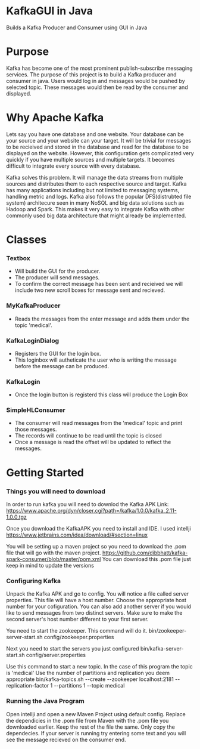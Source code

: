 # KafkaGUI in Java
Builds a Kafka Producer and Consumer using GUI in Java

# Purpose
   Kafka has become one of the most prominent publish-subscribe messaging services.
The purpose of this project is to build a Kafka producer and consumer in java. Users would log in
and messages would be pushed by selected topic. These messages would then be read by the consumer and displayed. 

# Why Apache Kafka

        
  Lets say you have one database and one website. Your database can be your source and your website can your target. 
It will be trivial for messages to be recieived and stored in the database and read for the database to be displayed on the 
website. However, this configuration gets complicated very quickly if you have multiple sources and multiple targets.
It becomes difficult to integrate every source with every database. 
   
   Kafka solves this problem. It will manage the data streams from multiple sources and distributes them to each respective source and target.
Kafka has many applications including but not limited to messaging systems, handling metric and logs. Kafka also follows the 
popular DFS(distrubted file system) architecure seen in many NoSQL and big data solutions such as Hadoop and Spark. This makes it 
very easy to integrate Kafka with other commonly used big data architecture that might already be implemented.

# Classes

### Textbox 
- Will build the GUI for the producer. 
- The producer will send messages. 
- To confirm the correct message has been sent and recieived we will include two new scroll boxes for message sent and recieved.

### MyKafkaProducer
 - Reads the messages from the enter message and adds them under the topic 'medical'.
### KafkaLoginDialog 
 - Registers the GUI for the login box. 
 - This loginbox will autheticate the user who is writing the message before the message can be produced. 
### KafkaLogin 
  - Once the login button is registerd this class will produce the Login Box
### SimpleHLConsumer
  - The consumer will read messages from the 'medical' topic and print those messages. 
  - The records will continue to be read until the topic is closed
  - Once a message is read the offset will be updated to reflect the messages. 

# Getting Started

### Things you will need to download
In order to run kafka you will need to downlod the Kafka APK
Link: https://www.apache.org/dyn/closer.cgi?path=/kafka/1.0.0/kafka_2.11-1.0.0.tgz

Once you download the KafkaAPK you need to install and IDE. I used intellji
https://www.jetbrains.com/idea/download/#section=linux

You will be setting up a maven project so you need to download the .pom file that will go with the maven project. 
https://github.com/dibbhatt/kafka-spark-consumer/blob/master/pom.xml 
You can download this .pom file just keep in mind to update the versions

### Configuring Kafka 

Unpack the Kafka APK and go to config. You will notice a file called server properties. 
This file will have a host number. Choose the appropriate host number for your cofiguration. 
You can also add another server if you would like to send messages from two distinct servers. 
Make sure to make the second server's host number different to your first server.

You need to start the zookeeper. This command will do it.
bin/zookeeper-server-start.sh config/zookeeper.properties

Next you need to start the servers you just configured
bin/kafka-server-start.sh config/server.properties

Use this command to start a new topic. In the case of this program the topic is 'medical'
Use the number of partitions and replication you deem appropriate
bin/kafka-topics.sh --create --zookeeper localhost:2181 --replication-factor 1 --partitions 1 --topic medical

### Running the Java Program

Open intellji and open a new Maven Project using default config.
Replace the dependicies in the .pom file from Maven with the .pom file you downloaded earlier. Keep the rest of the file the same. Only copy the dependecies.
If your server is running try entering some text and you will see the message recieved on the consumer end.









    


